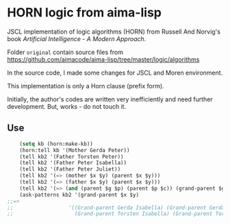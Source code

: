 # HORN logic from aima-lisp

JSCL implementation of logic algorithms (HORN) from Russell And Norvig's book *Artificial Intelligence - A Modern Approach.*

Folder `original` contain source files from https://github.com/aimacode/aima-lisp/tree/master/logic/algorithms

In the source code, I made some changes for JSCL and Moren environment.

This implementation is only a Horn clause (prefix form).

Initially, the author's codes are written very inefficiently and need further development. But, works - do not touch it.


## Use

```lisp
    (setq kb (horn:make-kb))
    (horn:tell kb '(Mother Gerda Peter))
    (tell kb2 '(Father Torsten Peter))
    (tell kb2 '(Father Peter Isabella))
    (tell kb2 '(Father Peter Juliet))
    (tell kb2 '(=> (mother $x $y) (parent $x $y)))
    (tell kb2 '(=> (father $x $y) (parent $x $y)))
    (tell kb2 '(=> (and (parent $g $p) (parent $p $c)) (grand-parent $g $c)))
    (ask-patterns kb2 '(grand-parent $x $y) 
;;=>
;;                  '((Grand-parent Gerda Isabella) (Grand-parent Gerda Juliet) 
;;                    (Grand-parent Torsten Isabella) (Grand-parent Torsten Juliet)))
```
